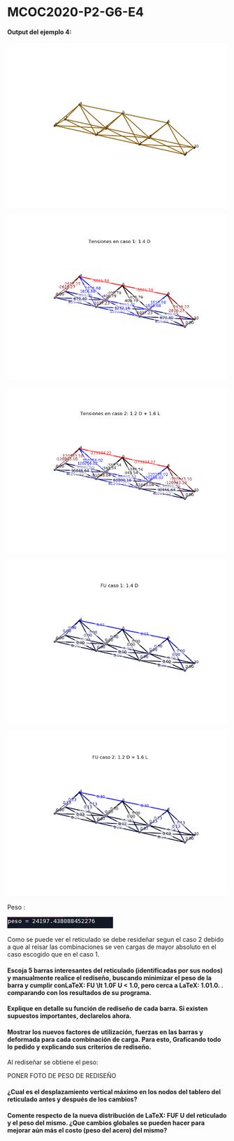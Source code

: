 # MCOC2020-P2-G6-E4

#### Output del ejemplo 4:

![alt text](https://github.com/FelipeAravenaR98/MCOC2020-P2-G6-E4/blob/main/reticulado.png?raw=true)

![alt text](https://github.com/FelipeAravenaR98/MCOC2020-P2-G6-E4/blob/main/Tensiones%20caso%201.png?raw=true)

![alt text](https://github.com/FelipeAravenaR98/MCOC2020-P2-G6-E4/blob/main/Tension%20caso%202.png?raw=true)

![alt text](https://github.com/FelipeAravenaR98/MCOC2020-P2-G6-E4/blob/main/Fu%20caso%201.png?raw=true)

![alt text](https://github.com/FelipeAravenaR98/MCOC2020-P2-G6-E4/blob/main/FU%20caso%202.png?raw=true)

Peso :

![alt text](https://github.com/FelipeAravenaR98/MCOC2020-P2-G6-E4/blob/main/Peso.JPG?raw=true)

Como se puede ver el reticulado se debe resideñar segun el caso 2 debido a que al reisar las combinaciones se ven cargas de mayor absoluto en el caso escogido que en el caso 1.



#### Escoja 5 barras interesantes del reticulado (identificadas por sus nodos) y manualmente realice el rediseño, buscando minimizar el peso de la barra y cumplir conLaTeX: FU \lt 1.0F U < 1.0, pero cerca a LaTeX: 1.01.0. . comparando con los resultados de su programa. 

#### Explique en detalle su función de rediseño de cada barra. Si existen supuestos importantes, declarelos ahora. 

#### Mostrar los nuevos factores de utilización, fuerzas en las barras y deformada para cada combinación de carga. Para esto, Graficando todo lo pedido y explicando sus criterios de rediseño. 
Al rediseñar se obtiene el peso: 

PONER FOTO DE PESO DE REDISEÑO



#### ¿Cual es el desplazamiento vertical máximo en los nodos del tablero del reticulado antes y después de los cambios?

#### Comente respecto de la nueva distribución de LaTeX: FUF U del reticulado y el peso del mismo. ¿Que cambios globales se pueden hacer para mejorar aún más el costo (peso del acero) del mismo? 
